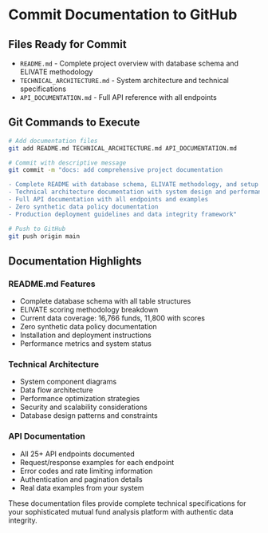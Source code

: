 # Commit Documentation to GitHub

## Files Ready for Commit
- `README.md` - Complete project overview with database schema and ELIVATE methodology
- `TECHNICAL_ARCHITECTURE.md` - System architecture and technical specifications  
- `API_DOCUMENTATION.md` - Full API reference with all endpoints

## Git Commands to Execute

```bash
# Add documentation files
git add README.md TECHNICAL_ARCHITECTURE.md API_DOCUMENTATION.md

# Commit with descriptive message
git commit -m "docs: add comprehensive project documentation

- Complete README with database schema, ELIVATE methodology, and setup instructions
- Technical architecture documentation with system design and performance optimization
- Full API documentation with all endpoints and examples
- Zero synthetic data policy documentation
- Production deployment guidelines and data integrity framework"

# Push to GitHub
git push origin main
```

## Documentation Highlights

### README.md Features
- Complete database schema with all table structures
- ELIVATE scoring methodology breakdown
- Current data coverage: 16,766 funds, 11,800 with scores
- Zero synthetic data policy documentation
- Installation and deployment instructions
- Performance metrics and system status

### Technical Architecture
- System component diagrams
- Data flow architecture
- Performance optimization strategies
- Security and scalability considerations
- Database design patterns and constraints

### API Documentation
- All 25+ API endpoints documented
- Request/response examples for each endpoint
- Error codes and rate limiting information
- Authentication and pagination details
- Real data examples from your system

These documentation files provide complete technical specifications for your sophisticated mutual fund analysis platform with authentic data integrity.
